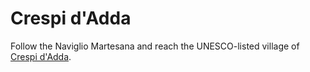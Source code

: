 # Crespi d'Adda

Follow the Naviglio Martesana and reach the UNESCO-listed village of [Crespi d'Adda](https://en.wikipedia.org/wiki/Crespi_d%27Adda).
